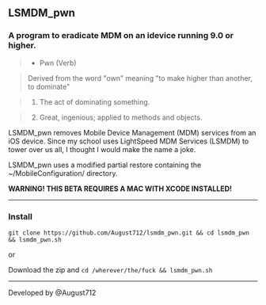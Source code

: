 ## LSMDM_pwn

### A program to eradicate MDM on an idevice running 9.0 or higher.

> - Pwn (Verb)

> Derived from the word "own" meaning "to make higher than another, to dominate"

> 1. The act of dominating something.

> 2. Great, ingenious; applied to methods and objects.

LSMDM_pwn removes Mobile Device Management (MDM) services from an iOS device. Since my school uses LightSpeed MDM Services (LSMDM) to tower over us all, I thought I would make the name a joke.

LSMDM_pwn uses a modified partial restore containing the ~/MobileConfiguration/ directory.

**WARNING! THIS BETA REQUIRES A MAC WITH XCODE INSTALLED!**

-----

### Install

`git clone https://github.com/August712/lsmdm_pwn.git && cd lsmdm_pwn && lsmdm_pwn.sh`

or

Download the zip and `cd /wherever/the/fuck && lsmdm_pwn.sh`

-----

Developed by @August712

